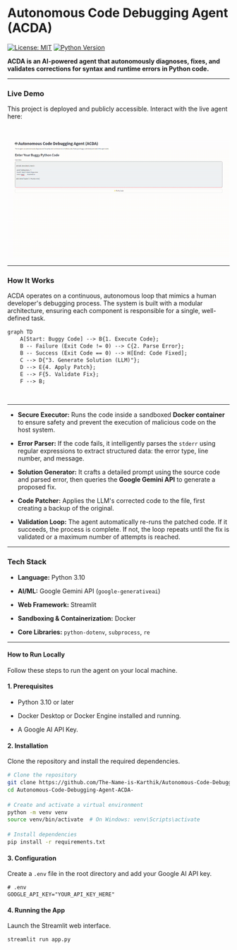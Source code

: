 # Autonomous Code Debugging Agent (ACDA)

[![License: MIT](https://img.shields.io/badge/License-MIT-yellow.svg)](https://opensource.org/licenses/MIT)
[![Python Version](https://img.shields.io/badge/python-3.10+-blue.svg)](https://www.python.org/downloads/)

**ACDA is an AI-powered agent that autonomously diagnoses, fixes, and validates corrections for syntax and runtime errors in Python code.**

---

### Live Demo

This project is deployed and publicly accessible. Interact with the live agent here:

<!---**[➡️ Live App on Streamlit Community Cloud](https://your-app-name.streamlit.app)** *(<-- Update this link after you deploy!)* --->

<br>

![ACDA Demo GIF](./acda__demo.gif) 

---

### How It Works

ACDA operates on a continuous, autonomous loop that mimics a human developer's debugging process. The system is built with a modular architecture, ensuring each component is responsible for a single, well-defined task.

```mermaid
graph TD
    A[Start: Buggy Code] --> B{1. Execute Code};
    B -- Failure (Exit Code != 0) --> C{2. Parse Error};
    B -- Success (Exit Code == 0) --> H[End: Code Fixed];
    C --> D{"3. Generate Solution (LLM)"};
    D --> E{4. Apply Patch};
    E --> F{5. Validate Fix};
    F --> B;
```

<br>

---

-  **Secure Executor:** Runs the code inside a sandboxed **Docker container** to ensure safety and prevent the execution of malicious code on the host system.

-   **Error Parser:** If the code fails, it intelligently parses the `stderr` using regular expressions to extract structured data: the error type, line number, and message.

-   **Solution Generator:** It crafts a detailed prompt using the source code and parsed error, then queries the **Google Gemini API** to generate a proposed fix.

-   **Code Patcher:** Applies the LLM's corrected code to the file, first creating a backup of the original.

-   **Validation Loop:** The agent automatically re-runs the patched code. If it succeeds, the process is complete. If not, the loop repeats until the fix is validated or a maximum number of attempts is reached.

---

### Tech Stack

-   **Language:** Python 3.10

-   **AI/ML:** Google Gemini API (`google-generativeai`)

-   **Web Framework:** Streamlit

-   **Sandboxing & Containerization:** Docker

-   **Core Libraries:** `python-dotenv`, `subprocess`, `re`

---
#### How to Run Locally

Follow these steps to run the agent on your local machine.


#### 1\. Prerequisites

-   Python 3.10 or later

-   Docker Desktop or Docker Engine installed and running.

-   A Google AI API Key.

#### 2\. Installation

Clone the repository and install the required dependencies.

```bash
# Clone the repository
git clone https://github.com/The-Name-is-Karthik/Autonomous-Code-Debugging-Agent-ACDA-.git
cd Autonomous-Code-Debugging-Agent-ACDA-

# Create and activate a virtual environment
python -m venv venv
source venv/bin/activate  # On Windows: venv\Scripts\activate

# Install dependencies
pip install -r requirements.txt
```

#### 3\. Configuration

Create a `.env` file in the root directory and add your Google AI API key.

```
# .env
GOOGLE_API_KEY="YOUR_API_KEY_HERE"

```

#### 4\. Running the App

Launch the Streamlit web interface.

```
streamlit run app.py
```
